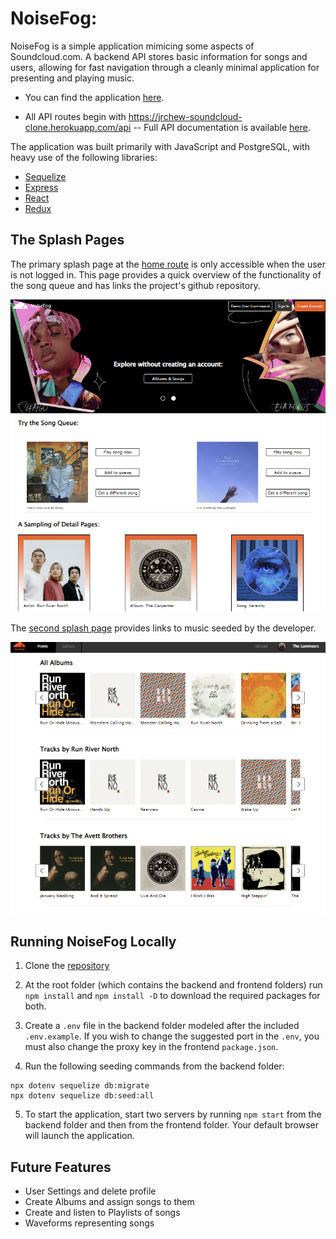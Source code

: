 # NoiseFog:

NoiseFog is a simple application mimicing some aspects of Soundcloud.com.
A backend API stores basic information for songs and users, allowing for fast navigation through a cleanly minimal application for presenting and playing music.

* You can find the application [here](https://jrchew-soundcloud-clone.herokuapp.com).

* All API routes begin with https://jrchew-soundcloud-clone.herokuapp.com/api
-- Full API documentation is available [here](https://github.com/jrchew15/soundcloud-clone/wiki/API-Routes).

The application was built primarily with JavaScript and PostgreSQL, with heavy use of the following libraries:
* [Sequelize](https://sequelize.org)
* [Express](https://expressjs.com/)
* [React](https://reactjs.org)
* [Redux](https://redux.js.org)

## The Splash Pages

The primary splash page at the [home route](https://jrchew-soundcloud-clone.herokuapp.com) is only accessible when the user is not logged in. This page provides a quick overview of the functionality of the song queue and has links the project's github repository.

![home-splash-page](https://raw.githubusercontent.com/jrchew15/soundcloud-clone/main/backend/assets/home-splash.png)

The [second splash page](https://jrchew-soundcloud-clone.herokuapp.com/discover) provides links to music seeded by the developer.

![discover-splash-page](https://raw.githubusercontent.com/jrchew15/soundcloud-clone/main/backend/assets/discover-splash.png)

## Running NoiseFog Locally

1. Clone the [repository](https://github.com/jrchew15/soundcloud-clone)

2. At the root folder (which contains the backend and frontend folders) run ```npm install``` and ```npm install -D``` to download the required packages for both.

3. Create a ```.env``` file in the backend folder modeled after the included ```.env.example```. If you wish to change the suggested port in the ```.env```, you must also change the proxy key in the frontend ```package.json```.

4. Run the following seeding commands from the backend folder:

```
npx dotenv sequelize db:migrate
npx dotenv sequelize db:seed:all
```
5. To start the application, start two servers by running ```npm start``` from the backend folder and then from the frontend folder. Your default browser will launch the application.

## Future Features

* User Settings and delete profile
* Create Albums and assign songs to them
* Create and listen to Playlists of songs
* Waveforms representing songs
